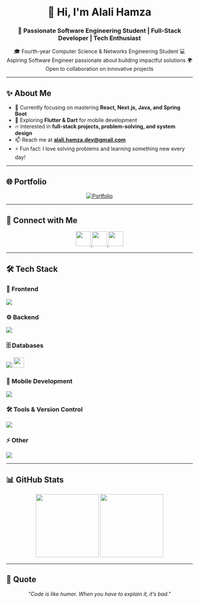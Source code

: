 <h1 align="center">👋 Hi, I'm Alali Hamza</h1>
<h3 align="center">🚀 Passionate Software Engineering Student | Full-Stack Developer | Tech Enthusiast</h3>

<p align="center">
  🎓 Fourth-year Computer Science & Networks Engineering Student  
  💻 Aspiring Software Engineer passionate about building impactful solutions  
  🌍 Open to collaboration on innovative projects
</p>

---

## ✨ About Me
- 🌱 Currently focusing on mastering **React, Next.js, Java, and Spring Boot**  
- 📱 Exploring **Flutter & Dart** for mobile development  
- 🔥 Interested in **full-stack projects, problem-solving, and system design**  
- 📫 Reach me at **alali.hamza.dev@gmail.com**  
- ⚡ Fun fact: I love solving problems and learning something new every day!  

---

## 🌐 Portfolio
<p align="center">
  <a href="https://hamza-alali-0.github.io/" target="_blank">
    <img src="https://img.shields.io/badge/🌍%20Check%20My%20Portfolio-333?style=for-the-badge&logo=google-chrome&logoColor=white" alt="Portfolio"/>
  </a>
</p>

---

## 🤝 Connect with Me
<p align="center">
  <a href="https://linkedin.com/in/hamza--alali" target="blank">
    <img src="https://skillicons.dev/icons?i=linkedin" height="40"/>
  </a>
  <a href="https://dev.to/hamzaalali0" target="blank">
    <img src="https://skillicons.dev/icons?i=devto" height="40"/>
  </a>
  <a href="https://linktr.ee/alali.hamza" target="blank">
    <img src="https://img.shields.io/badge/Linktree-39e09b?style=for-the-badge&logo=linktree&logoColor=white" height="40"/>
  </a>
</p>

---

## 🛠️ Tech Stack

### 🎨 Frontend
<p>
  <img src="https://skillicons.dev/icons?i=react,nextjs,tailwind,ts,js,html,css" />
</p>

### ⚙️ Backend
<p>
  <img src="https://skillicons.dev/icons?i=java,spring,python,django,nodejs,php" />
</p>

### 🗄️ Databases
<p>
  <img src="https://skillicons.dev/icons?i=mysql,mongodb,firebase,sqlite" />
  <img src="https://img.shields.io/badge/SQL%20Server-CC2927?style=for-the-badge&logo=microsoftsqlserver&logoColor=white" height="28"/>
</p>

### 📱 Mobile Development
<p>
  <img src="https://skillicons.dev/icons?i=flutter,dart,firebase" />
</p>

### 🛠️ Tools & Version Control
<p>
  <img src="https://skillicons.dev/icons?i=git,github,postman,linux,vscode,idea" />
</p>

### ⚡ Other
<p>
  <img src="https://skillicons.dev/icons?i=arduino,c,cpp,cs" />
</p>

---

## 📊 GitHub Stats
<p align="center">
  <img src="https://github-readme-stats.vercel.app/api?username=hamza-alali-0&show_icons=true&theme=radical" height="170"/>
  <img src="https://github-readme-stats.vercel.app/api/top-langs/?username=hamza-alali-0&layout=compact&theme=radical" height="170"/>
</p>

---

## 🚀 Quote
<p align="center">
  <i>"Code is like humor. When you have to explain it, it’s bad."</i>
</p>
